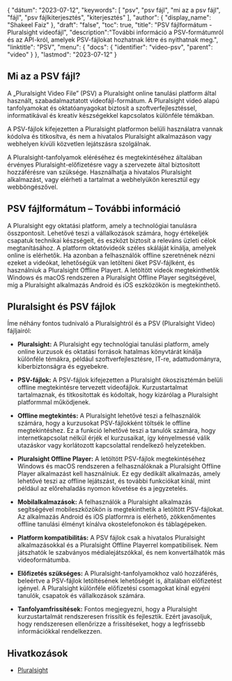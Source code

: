 {
"dátum": "2023-07-12",
  "keywords": [
"psv",
"psv fájl",
"mi az a psv fájl",
"fájl",
"psv fájlkiterjesztés",
"kiterjesztés"
],
  "author": {
"display_name": "Shakeel Faiz"
},
"draft": "false",
"toc": true,
"title": "PSV fájlformátum - Pluralsight videofájl",
  "description":"További információ a PSV-formátumról és az API-król, amelyek PSV-fájlokat hozhatnak létre és nyithatnak meg.",
"linktitle": "PSV",
  "menu": {
    "docs": {
      "identifier": "video-psv",
      "parent": "video"
}
},
"lastmod": "2023-07-12"
}

## Mi az a PSV fájl?

A „Pluralsight Video File” (PSV) a Pluralsight online tanulási platform által használt, szabadalmaztatott videofájl-formátum. A Pluralsight videó alapú tanfolyamokat és oktatóanyagokat biztosít a szoftverfejlesztéssel, informatikával és kreatív készségekkel kapcsolatos különféle témákban.

A PSV-fájlok kifejezetten a Pluralsight platformon belüli használatra vannak kódolva és titkosítva, és nem a hivatalos Pluralsight alkalmazáson vagy webhelyen kívüli közvetlen lejátszásra szolgálnak.

A Pluralsight-tanfolyamok eléréséhez és megtekintéséhez általában érvényes Pluralsight-előfizetésre vagy a szervezete által biztosított hozzáférésre van szüksége. Használhatja a hivatalos Pluralsight alkalmazást, vagy elérheti a tartalmat a webhelyükön keresztül egy webböngészővel.

## PSV fájlformátum – További információ

A Pluralsight egy oktatási platform, amely a technológiai tanulásra összpontosít. Lehetővé teszi a vállalkozások számára, hogy értékeljék csapatuk technikai készségeit, és eszközt biztosít a releváns üzleti célok megtanításához. A platform oktatóvideók széles skáláját kínálja, amelyek online is elérhetők. Ha azonban a felhasználók offline szeretnének nézni ezeket a videókat, lehetőségük van letölteni őket PSV-fájlként, és használniuk a Pluralsight Offline Playert. A letöltött videók megtekinthetők Windows és macOS rendszeren a Pluralsight Offline Player segítségével, míg a Pluralsight alkalmazás Android és iOS eszközökön is megtekinthető.

## Pluralsight és PSV fájlok

Íme néhány fontos tudnivaló a Pluralsightról és a PSV (Pluralsight Video) fájljairól:

- **Pluralsight:** A Pluralsight egy technológiai tanulási platform, amely online kurzusok és oktatási források hatalmas könyvtárát kínálja különféle témákra, például szoftverfejlesztésre, IT-re, adattudományra, kiberbiztonságra és egyebekre.

- **PSV-fájlok:** A PSV-fájlok kifejezetten a Pluralsight ökoszisztémán belüli offline megtekintésre tervezett videofájlok. Kurzustartalmat tartalmaznak, és titkosítottak és kódoltak, hogy kizárólag a Pluralsight platformmal működjenek.

- **Offline megtekintés:** A Pluralsight lehetővé teszi a felhasználók számára, hogy a kurzusokat PSV-fájlokként töltsék le offline megtekintéshez. Ez a funkció lehetővé teszi a tanulók számára, hogy internetkapcsolat nélkül érjék el kurzusaikat, így kényelmessé válik utazáskor vagy korlátozott kapcsolattal rendelkező helyzetekben.

- **Pluralsight Offline Player:** A letöltött PSV-fájlok megtekintéséhez Windows és macOS rendszeren a felhasználóknak a Pluralsight Offline Player alkalmazást kell használniuk. Ez egy dedikált alkalmazás, amely lehetővé teszi az offline lejátszást, és további funkciókat kínál, mint például az előrehaladás nyomon követése és a jegyzetelés.

- **Mobilalkalmazások:** A felhasználók a Pluralsight alkalmazás segítségével mobileszközökön is megtekinthetik a letöltött PSV-fájlokat. Az alkalmazás Android és iOS platformra is elérhető, zökkenőmentes offline tanulási élményt kínálva okostelefonokon és táblagépeken.

- **Platform kompatibilitás:** A PSV fájlok csak a hivatalos Pluralsight alkalmazásokkal és a Pluralsight Offline Playerrel kompatibilisek. Nem játszhatók le szabványos médialejátszókkal, és nem konvertálhatók más videoformátumba.

- **Előfizetés szükséges:** A Pluralsight-tanfolyamokhoz való hozzáférés, beleértve a PSV-fájlok letöltésének lehetőségét is, általában előfizetést igényel. A Pluralsight különféle előfizetési csomagokat kínál egyéni tanulók, csapatok és vállalkozások számára.

- **Tanfolyamfrissítések:** Fontos megjegyezni, hogy a Pluralsight kurzustartalmát rendszeresen frissítik és fejlesztik. Ezért javasoljuk, hogy rendszeresen ellenőrizze a frissítéseket, hogy a legfrissebb információkkal rendelkezzen.

## Hivatkozások
* [Pluralsight](https://en.wikipedia.org/wiki/Pluralsight)

